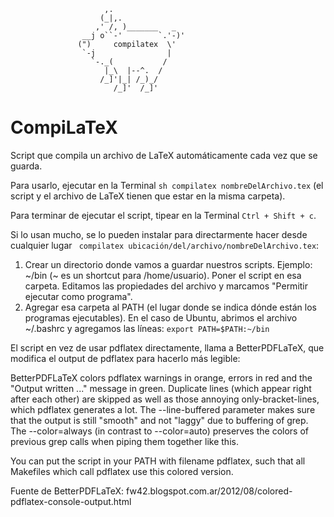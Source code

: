                                
                         ,.
                        (_|,.
                       ,' /, )_______   _
                    __j o``-'        `.'-)'
                   (")     compilatex  \'
                    `-j                |
                      `-._(           /
                         |_\  |--^.  /
                        /_]'|_| /_)_/
                           /_]'  /_]'

                               

# CompiLaTeX
Script que compila un archivo de LaTeX automáticamente cada vez que se guarda.

Para usarlo, ejecutar en la Terminal `sh compilatex nombreDelArchivo.tex` (el script y el archivo de LaTeX tienen que estar en la misma carpeta).

Para terminar de ejecutar el script, tipear en la Terminal `Ctrl + Shift + c`.



Si lo usan mucho, se lo pueden instalar para directarmente hacer desde cualquier lugar ` compilatex ubicación/del/archivo/nombreDelArchivo.tex`:

 1. Crear un directorio donde vamos a guardar nuestros scripts. Ejemplo: ~/bin (~ es un shortcut para /home/usuario).
    Poner el script en esa carpeta. Editamos las propiedades del archivo y marcamos "Permitir ejecutar como programa".
 2. Agregar esa carpeta al PATH (el lugar donde se indica dónde están los programas ejecutables). En el caso de Ubuntu, abrimos el archivo ~/.bashrc y agregamos las líneas:
      `export PATH=$PATH:~/bin `



El script en vez de usar pdflatex directamente, llama a BetterPDFLaTeX, que modifica el output de pdflatex para hacerlo más legible:

BetterPDFLaTeX colors pdflatex warnings in orange, errors in red and the "Output written ..." message in green.
Duplicate lines (which appear right after each other) are skipped as well as those annoying only-bracket-lines, which pdflatex generates a lot.
The --line-buffered parameter makes sure that the output is still "smooth" and not "laggy" due to buffering of grep.
The --color=always (in contrast to --color=auto) preserves the colors of previous grep calls when piping them together like this.

You can put the script in your PATH with filename pdflatex, such that all Makefiles which call pdflatex use this colored version.

Fuente de BetterPDFLaTeX: fw42.blogspot.com.ar/2012/08/colored-pdflatex-console-output.html

